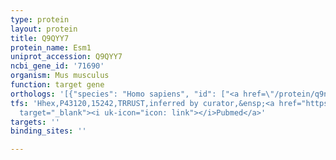 ```yaml
---
type: protein
layout: protein
title: Q9QYY7
protein_name: Esm1
uniprot_accession: Q9QYY7
ncbi_gene_id: '71690'
organism: Mus musculus
function: target gene
orthologs: '[{"species": "Homo sapiens", "id": ["<a href=\"/protein/q9nq30\">Q9NQ30</a>"]}, {"species": "Rattus norvegicus", "id": ["P97682"]}]'
tfs: 'Hhex,P43120,15242,TRRUST,inferred by curator,&ensp;<a href="https://www.ncbi.nlm.nih.gov/pubmed/?term=29087512%5Buid%5D+OR+16764824%5Buid%5D"
  target="_blank"><i uk-icon="icon: link"></i>Pubmed</a>'
targets: ''
binding_sites: ''

---
```

